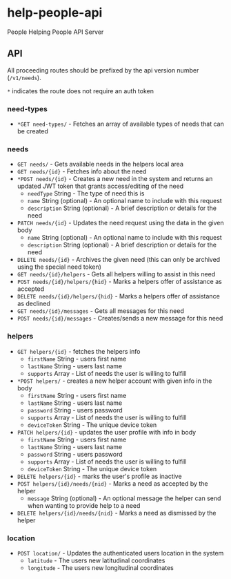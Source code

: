 # help-people-api
People Helping People API Server

## API

All proceeding routes should be prefixed by the api version number (`/v1/needs`).

`*` indicates the route does not require an auth token

### need-types
  - `*GET need-types/` - Fetches an array of available types of needs that can be created

### needs
  - `GET needs/` - Gets available needs in the helpers local area
  - `GET needs/{id}` - Fetches info about the need
  - `*POST needs/{id}` - Creates a new need in the system and returns an updated JWT token that grants access/editing of the need
    - `needType` String - The type of need this is
    - `name` String (optional) - An optional name to include with this request
    - `description` String (optional) - A brief description or details for the need
  - `PATCH needs/{id}` - Updates the need request using the data in the given body
    - `name` String (optional) - An optional name to include with this request
    - `description` String (optional) - A brief description or details for the need
  - `DELETE needs/{id}` - Archives the given need (this can only be archived using the special need token)
  - `GET needs/{id}/helpers` - Gets all helpers willing to assist in this need
  - `POST needs/{id}/helpers/{hid}` - Marks a helpers offer of assistance as accepted
  - `DELETE needs/{id}/helpers/{hid}` - Marks a helpers offer of assistance as declined
  - `GET needs/{id}/messages` - Gets all messages for this need
  - `POST needs/{id}/messages` - Creates/sends a new message for this need


### helpers
  - `GET helpers/{id}` - fetches the helpers info
    - `firstName` String - users first name
    - `lastName` String - users last name
    - `supports` Array - List of needs the user is willing to fulfill
  - `*POST helpers/` - creates a new helper account with given info in the body
    - `firstName` String - users first name
    - `lastName` String - users last name
    - `password` String - users password
    - `supports` Array - List of needs the user is willing to fulfill
    - `deviceToken` String - The unique device token
  - `PATCH helpers/{id}` - updates the user profile with info in body
    - `firstName` String - users first name
    - `lastName` String - users last name
    - `password` String - users password
    - `supports` Array - List of needs the user is willing to fulfill
    - `deviceToken` String - The unique device token
  - `DELETE helpers/{id}` - marks the user's profile as inactive
  - `POST helpers/{id}/needs/{nid}` - Marks a need as accepted by the helper
    - `message` String (optional) - An optional message the helper can send when wanting to provide help to a need
  - `DELETE helpers/{id}/needs/{nid}` - Marks a need as dismissed by the helper

### location

  - `POST location/` - Updates the authenticated users location in the system
    - `latitude` - The users new latitudinal coordinates
    - `longitude` - The users new longitudinal coordinates
